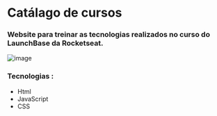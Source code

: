 <h1>Catálago de cursos</h1>

<h3>Website para treinar as tecnologias realizados no curso do LaunchBase da Rocketseat.</h3>

![image](https://user-images.githubusercontent.com/64788904/168496371-1af9fdb7-84eb-4149-972c-b0bbac866898.png)

<h3>Tecnologias :</h3>

<ul>
  <li>
  Html
  </li>
    <li>
  JavaScript
  </li>
    <li>
  CSS
  </li>
</ul>

